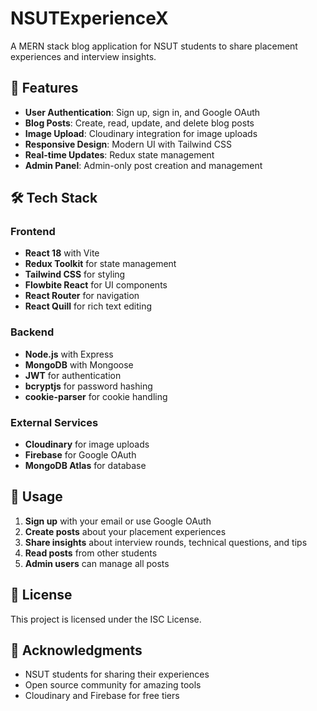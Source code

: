 # NSUTExperienceX

A MERN stack blog application for NSUT students to share placement experiences and interview insights.

## 🚀 Features

- **User Authentication**: Sign up, sign in, and Google OAuth
- **Blog Posts**: Create, read, update, and delete blog posts
- **Image Upload**: Cloudinary integration for image uploads
- **Responsive Design**: Modern UI with Tailwind CSS
- **Real-time Updates**: Redux state management
- **Admin Panel**: Admin-only post creation and management

## 🛠️ Tech Stack

### Frontend
- **React 18** with Vite
- **Redux Toolkit** for state management
- **Tailwind CSS** for styling
- **Flowbite React** for UI components
- **React Router** for navigation
- **React Quill** for rich text editing

### Backend
- **Node.js** with Express
- **MongoDB** with Mongoose
- **JWT** for authentication
- **bcryptjs** for password hashing
- **cookie-parser** for cookie handling

### External Services
- **Cloudinary** for image uploads
- **Firebase** for Google OAuth
- **MongoDB Atlas** for database

## 📱 Usage

1. **Sign up** with your email or use Google OAuth
2. **Create posts** about your placement experiences
3. **Share insights** about interview rounds, technical questions, and tips
4. **Read posts** from other students
5. **Admin users** can manage all posts

## 📄 License

This project is licensed under the ISC License.

## 🙏 Acknowledgments

- NSUT students for sharing their experiences
- Open source community for amazing tools
- Cloudinary and Firebase for free tiers

